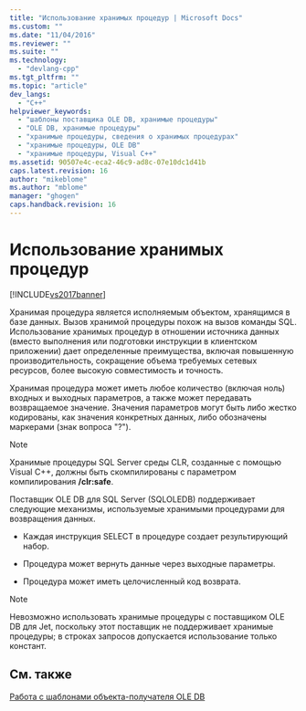 ```yaml
---
title: "Использование хранимых процедур | Microsoft Docs"
ms.custom: ""
ms.date: "11/04/2016"
ms.reviewer: ""
ms.suite: ""
ms.technology: 
  - "devlang-cpp"
ms.tgt_pltfrm: ""
ms.topic: "article"
dev_langs: 
  - "C++"
helpviewer_keywords: 
  - "шаблоны поставщика OLE DB, хранимые процедуры"
  - "OLE DB, хранимые процедуры"
  - "хранимые процедуры, сведения о хранимых процедурах"
  - "хранимые процедуры, OLE DB"
  - "хранимые процедуры, Visual C++"
ms.assetid: 90507e4c-eca2-46c9-ad8c-07e10dc1d41b
caps.latest.revision: 16
author: "mikeblome"
ms.author: "mblome"
manager: "ghogen"
caps.handback.revision: 16
---
```

# Использование хранимых процедур
[!INCLUDE[vs2017banner](../../assembler/inline/includes/vs2017banner.md)]

Хранимая процедура является исполняемым объектом, хранящимся в базе данных.  Вызов хранимой процедуры похож на вызов команды SQL.  Использование хранимых процедур в отношении источника данных \(вместо выполнения или подготовки инструкции в клиентском приложении\) дает определенные преимущества, включая повышенную производительность, сокращение объема требуемых сетевых ресурсов, более высокую совместимость и точность.  
  
 Хранимая процедура может иметь любое количество \(включая ноль\) входных и выходных параметров, а также может передавать возвращаемое значение.  Значения параметров могут быть либо жестко кодированы, как значения конкретных данных, либо обозначены маркерами \(знак вопроса "?"\).  
  
> [!NOTE]
>  Хранимые процедуры SQL Server среды CLR, созданные с помощью Visual C\+\+, должны быть скомпилированы с параметром компилирования **\/clr:safe**.  
  
 Поставщик OLE DB для SQL Server \(SQLOLEDB\) поддерживает следующие механизмы, используемые хранимыми процедурами для возвращения данных.  
  
-   Каждая инструкция SELECT в процедуре создает результирующий набор.  
  
-   Процедура может вернуть данные через выходные параметры.  
  
-   Процедура может иметь целочисленный код возврата.  
  
> [!NOTE]
>  Невозможно использовать хранимые процедуры с поставщиком OLE DB для Jet, поскольку этот поставщик не поддерживает хранимые процедуры; в строках запросов допускается использование только констант.  
  
## См. также  
 [Работа с шаблонами объекта\-получателя OLE DB](../../data/oledb/working-with-ole-db-consumer-templates.md)